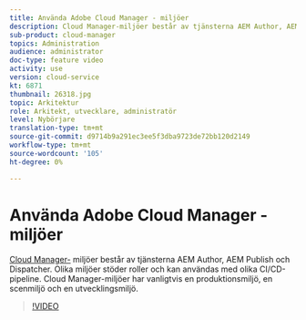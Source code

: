 ```yaml
---
title: Använda Adobe Cloud Manager - miljöer
description: Cloud Manager-miljöer består av tjänsterna AEM Author, AEM Publish och Dispatcher. Olika miljöer stöder roller och kan användas med olika CI/CD-pipeline. Cloud Manager-miljöer har vanligtvis en produktionsmiljö, en scenmiljö och en utvecklingsmiljö.
sub-product: cloud-manager
topics: Administration
audience: administrator
doc-type: feature video
activity: use
version: cloud-service
kt: 6871
thumbnail: 26318.jpg
topic: Arkitektur
role: Arkitekt, utvecklare, administratör
level: Nybörjare
translation-type: tm+mt
source-git-commit: d9714b9a291ec3ee5f3dba9723de72bb120d2149
workflow-type: tm+mt
source-wordcount: '105'
ht-degree: 0%

---
```



# Använda Adobe Cloud Manager - miljöer

[Cloud Manager-](https://experienceleague.adobe.com/docs/experience-manager-cloud-manager/using/how-to-use/manage-your-environment.html) miljöer består av tjänsterna AEM Author, AEM Publish och Dispatcher. Olika miljöer stöder roller och kan användas med olika CI/CD-pipeline. Cloud Manager-miljöer har vanligtvis en produktionsmiljö, en scenmiljö och en utvecklingsmiljö.

>[!VIDEO](https://video.tv.adobe.com/v/26318/?quality=12&learn=on&hidetitle=true)

